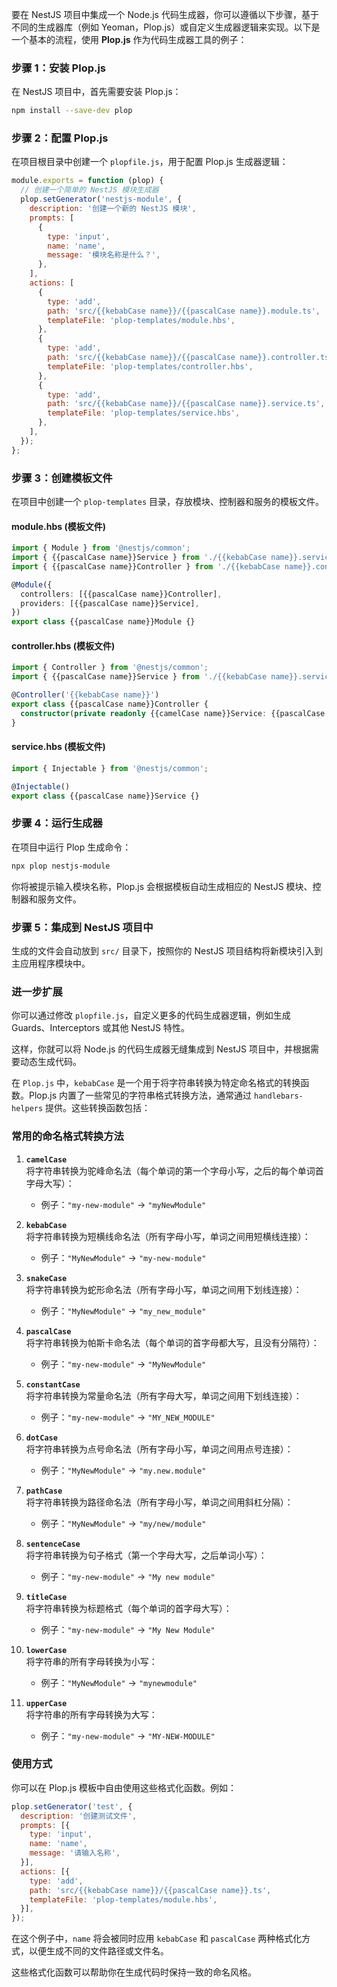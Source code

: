 要在 NestJS 项目中集成一个 Node.js 代码生成器，你可以遵循以下步骤，基于不同的生成器库（例如 Yeoman，Plop.js）或自定义生成器逻辑来实现。以下是一个基本的流程，使用 **Plop.js** 作为代码生成器工具的例子：

### 步骤 1：安装 Plop.js

在 NestJS 项目中，首先需要安装 Plop.js：

```bash
npm install --save-dev plop
```

### 步骤 2：配置 Plop.js

在项目根目录中创建一个 `plopfile.js`，用于配置 Plop.js 生成器逻辑：

```js
module.exports = function (plop) {
  // 创建一个简单的 NestJS 模块生成器
  plop.setGenerator('nestjs-module', {
    description: '创建一个新的 NestJS 模块',
    prompts: [
      {
        type: 'input',
        name: 'name',
        message: '模块名称是什么？',
      },
    ],
    actions: [
      {
        type: 'add',
        path: 'src/{{kebabCase name}}/{{pascalCase name}}.module.ts',
        templateFile: 'plop-templates/module.hbs',
      },
      {
        type: 'add',
        path: 'src/{{kebabCase name}}/{{pascalCase name}}.controller.ts',
        templateFile: 'plop-templates/controller.hbs',
      },
      {
        type: 'add',
        path: 'src/{{kebabCase name}}/{{pascalCase name}}.service.ts',
        templateFile: 'plop-templates/service.hbs',
      },
    ],
  });
};
```

### 步骤 3：创建模板文件

在项目中创建一个 `plop-templates` 目录，存放模块、控制器和服务的模板文件。

#### module.hbs (模板文件)

```typescript
import { Module } from '@nestjs/common';
import { {{pascalCase name}}Service } from './{{kebabCase name}}.service';
import { {{pascalCase name}}Controller } from './{{kebabCase name}}.controller';

@Module({
  controllers: [{{pascalCase name}}Controller],
  providers: [{{pascalCase name}}Service],
})
export class {{pascalCase name}}Module {}
```

#### controller.hbs (模板文件)

```typescript
import { Controller } from '@nestjs/common';
import { {{pascalCase name}}Service } from './{{kebabCase name}}.service';

@Controller('{{kebabCase name}}')
export class {{pascalCase name}}Controller {
  constructor(private readonly {{camelCase name}}Service: {{pascalCase name}}Service) {}
}
```

#### service.hbs (模板文件)

```typescript
import { Injectable } from '@nestjs/common';

@Injectable()
export class {{pascalCase name}}Service {}
```

### 步骤 4：运行生成器

在项目中运行 Plop 生成命令：

```bash
npx plop nestjs-module
```

你将被提示输入模块名称，Plop.js 会根据模板自动生成相应的 NestJS 模块、控制器和服务文件。

### 步骤 5：集成到 NestJS 项目中

生成的文件会自动放到 `src/` 目录下，按照你的 NestJS 项目结构将新模块引入到主应用程序模块中。

### 进一步扩展

你可以通过修改 `plopfile.js`，自定义更多的代码生成器逻辑，例如生成 Guards、Interceptors 或其他 NestJS 特性。

这样，你就可以将 Node.js 的代码生成器无缝集成到 NestJS 项目中，并根据需要动态生成代码。

在 `Plop.js` 中，`kebabCase` 是一个用于将字符串转换为特定命名格式的转换函数。Plop.js 内置了一些常见的字符串格式转换方法，通常通过 `handlebars-helpers` 提供。这些转换函数包括：

### 常用的命名格式转换方法

1. **`camelCase`**  
   将字符串转换为驼峰命名法（每个单词的第一个字母小写，之后的每个单词首字母大写）：
   - 例子：`"my-new-module"` → `"myNewModule"`

2. **`kebabCase`**  
   将字符串转换为短横线命名法（所有字母小写，单词之间用短横线连接）：
   - 例子：`"MyNewModule"` → `"my-new-module"`

3. **`snakeCase`**  
   将字符串转换为蛇形命名法（所有字母小写，单词之间用下划线连接）：
   - 例子：`"MyNewModule"` → `"my_new_module"`

4. **`pascalCase`**  
   将字符串转换为帕斯卡命名法（每个单词的首字母都大写，且没有分隔符）：
   - 例子：`"my-new-module"` → `"MyNewModule"`

5. **`constantCase`**  
   将字符串转换为常量命名法（所有字母大写，单词之间用下划线连接）：
   - 例子：`"my-new-module"` → `"MY_NEW_MODULE"`

6. **`dotCase`**  
   将字符串转换为点号命名法（所有字母小写，单词之间用点号连接）：
   - 例子：`"MyNewModule"` → `"my.new.module"`

7. **`pathCase`**  
   将字符串转换为路径命名法（所有字母小写，单词之间用斜杠分隔）：
   - 例子：`"MyNewModule"` → `"my/new/module"`

8. **`sentenceCase`**  
   将字符串转换为句子格式（第一个字母大写，之后单词小写）：
   - 例子：`"my-new-module"` → `"My new module"`

9. **`titleCase`**  
   将字符串转换为标题格式（每个单词的首字母大写）：
   - 例子：`"my-new-module"` → `"My New Module"`

10. **`lowerCase`**  
    将字符串的所有字母转换为小写：
    - 例子：`"MyNewModule"` → `"mynewmodule"`

11. **`upperCase`**  
    将字符串的所有字母转换为大写：
    - 例子：`"my-new-module"` → `"MY-NEW-MODULE"`

### 使用方式

你可以在 Plop.js 模板中自由使用这些格式化函数。例如：

```js
plop.setGenerator('test', {
  description: '创建测试文件',
  prompts: [{
    type: 'input',
    name: 'name',
    message: '请输入名称',
  }],
  actions: [{
    type: 'add',
    path: 'src/{{kebabCase name}}/{{pascalCase name}}.ts',
    templateFile: 'plop-templates/module.hbs',
  }],
});
```

在这个例子中，`name` 将会被同时应用 `kebabCase` 和 `pascalCase` 两种格式化方式，以便生成不同的文件路径或文件名。

这些格式化函数可以帮助你在生成代码时保持一致的命名风格。
